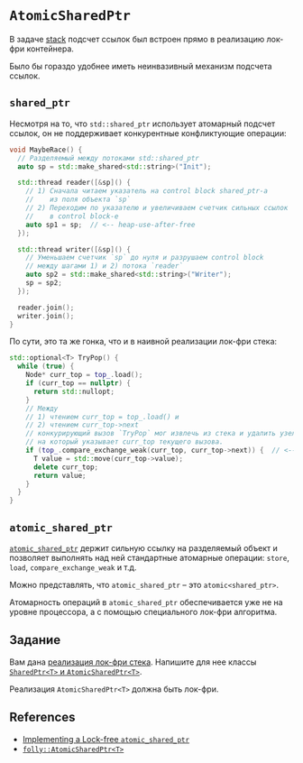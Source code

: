 # `AtomicSharedPtr`

В задаче [stack](/tasks/lockfree/stack) подсчет ссылок был встроен прямо в реализацию лок-фри контейнера.

Было бы гораздо удобнее иметь неинвазивный механизм подсчета ссылок.

## `shared_ptr`

Несмотря на то, что `std::shared_ptr` использует атомарный подсчет ссылок, он не поддерживает конкурентные конфликтующие операции:

```cpp
void MaybeRace() {
  // Разделяемый между потоками std::shared_ptr
  auto sp = std::make_shared<std::string>("Init");

  std::thread reader([&sp]() {
    // 1) Сначала читаем указатель на control block shared_ptr-а
    //    из поля объекта `sp`
    // 2) Переходим по указателю и увеличиваем счетчик сильных ссылок
    //    в control block-е
    auto sp1 = sp;  // <-- heap-use-after-free
  });

  std::thread writer([&sp]() {
    // Уменьшаем счетчик `sp` до нуля и разрушаем control block
    // между шагами 1) и 2) потока `reader`
    auto sp2 = std::make_shared<std::string>("Writer");
    sp = sp2;
  });

  reader.join();
  writer.join();
}
```

По сути, это та же гонка, что и в наивной реализации лок-фри стека:

```cpp
std::optional<T> TryPop() {
  while (true) {
    Node* curr_top = top_.load();
    if (curr_top == nullptr) {
      return std::nullopt;
    }
    // Между
    // 1) чтением curr_top = top_.load() и
    // 2) чтением curr_top->next
    // конкурирующий вызов `TryPop` мог извлечь из стека и удалить узел,
    // на который указывает curr_top текущего вызова.
    if (top_.compare_exchange_weak(curr_top, curr_top->next)) {  // <-- heap-use-after-free
      T value = std::move(curr_top->value);
      delete curr_top;
      return value;
    }
  }
}
```

## `atomic_shared_ptr`

[`atomic_shared_ptr`](https://en.cppreference.com/w/cpp/experimental/atomic_shared_ptr) держит сильную ссылку на разделяемый объект и позволяет выполнять над ней стандартные атомарные операции: `store`, `load`, `compare_exchange_weak` и т.д.

Можно представлять, что `atomic_shared_ptr` – это `atomic<shared_ptr>`.

Атомарность операций в `atomic_shared_ptr` обеспечивается уже не на уровне процессора, а с помощью специального лок-фри алгоритма.

## Задание

Вам дана [реализация лок-фри стека](lock_free_stack.hpp). Напишите для нее классы [`SharedPtr<T>` и `AtomicSharedPtr<T>`](shared_ptr.hpp).

Реализация `AtomicSharedPtr<T>` должна быть лок-фри.

## References

- [Implementing a Lock-free `atomic_shared_ptr`](https://github.com/brycelelbach/cppnow_presentations_2016/blob/master/01_wednesday/implementing_a_lock_free_atomic_shared_ptr.pdf)
- [`folly::AtomicSharedPtr<T>`](https://github.com/facebook/folly/blob/main/folly/concurrency/AtomicSharedPtr.h)